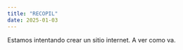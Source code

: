 ```yaml
---
title: "RECOPIL"
date: 2025-01-03
---
```


Estamos intentando crear un sitio internet. A ver como va.
